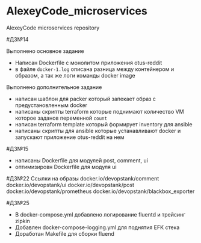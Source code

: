 # AlexeyCode_microservices
AlexeyCode microservices repository

#ДЗ№14

Выполнено основное задание
- Написан Dockerfile c монолитом приложения otus-reddit
- в файле  ```docker-1.log``` описана разница между контейнером и образом, а так же логи команды docker image

Выполнено дополнительное задание
- написан шаблон для packer который запекает образ с предустановленным docker
- написаны скрипты terraform которые поднимают количество VM которое заданов переменной  ```count```
- написан terraform template который формирует inventory для ansible
- написаны скрипты для ansible которые устанавливают docker и запускают приложение otus-reddit на нем

#ДЗ№15
- написаны Dockerfile для модулей post, comment, ui
- оптимизировн Dockerfile для модуля ui

#ДЗ№22
Ссылки на образы
docker.io/devopstank/comment
docker.io/devopstank/ui
docker.io/devopstank/post
docker.io/devopstank/prometheus
docker.io/devopstank/blackbox_exporter

#ДЗ№25
- В docker-compose.yml добавлено логирование fluentd и трейсинг zipkin
- Добавлен docker-compose-logging.yml для поднятия EFK стека
- Доработан Makefile для сборки fluend
